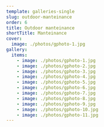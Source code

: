 ```yaml
---
template: galleries-single
slug: outdoor-manteinance
order: 6
title: Outdoor manteinance
shortTitle: Manteinance
cover:
  image: ./photos/gphoto-1.jpg
gallery:
  items:
    - image: ./photos/gphoto-1.jpg
    - image: ./photos/gphoto-2.jpg
    - image: ./photos/gphoto-3.jpg
    - image: ./photos/gphoto-4.jpg
    - image: ./photos/gphoto-5.jpg
    - image: ./photos/gphoto-6.jpg
    - image: ./photos/gphoto-7.jpg
    - image: ./photos/gphoto-8.jpg
    - image: ./photos/gphoto-9.jpg
    - image: ./photos/gphoto-10.jpg
    - image: ./photos/gphoto-11.jpg
---
```

